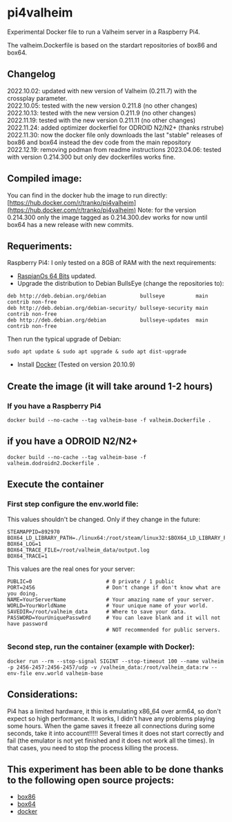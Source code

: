 # pi4valheim
Experimental Docker file to run a Valheim server in a Raspberry Pi4.

The valheim.Dockerfile is based on the stardart repositories of box86 and box64.

## Changelog
2022.10.02: updated with new version of Valheim (0.211.7) with the crossplay parameter.  
2022.10.05: tested with the new version 0.211.8 (no other changes)  
2022.10.13: tested with the new version 0.211.9 (no other changes)  
2022.11.19: tested with the new version 0.211.11 (no other changes)  
2022.11.24: added optimizer dockerfiel for ODROID N2/N2+ (thanks rstrube)  
2022.11.30: now the docker file only downloads the last "stable" releases of box86 and box64 instead the dev code from the main repository  
2022.12.19: removing podman from readme instructions
2023.04.06: tested with version 0.214.300 but only dev dockerfiles works fine.

## Compiled image:
You can find in the docker hub the image to run directly: [https://hub.docker.com/r/tranko/pi4valheim](https://hub.docker.com/r/tranko/pi4valheim)
Note: for the version 0.214.300 only the image tagged as 0.214.300.dev works for now until box64 has a new release with new commits.

## Requeriments:
Raspberry Pi4: I only tested on a 8GB of RAM with the next requirements:
- [RaspianOs 64 Bits](https://downloads.raspberrypi.org/raspios_arm64/images/raspios_arm64-2020-05-28/) updated.
- Upgrade the distribution to Debian BullsEye (change the repositories to):

```
deb http://deb.debian.org/debian           bullseye          main contrib non-free
deb http://deb.debian.org/debian-security/ bullseye-security main contrib non-free
deb http://deb.debian.org/debian           bullseye-updates  main contrib non-free
```

Then run the typical upgrade of Debian:
```
sudo apt update & sudo apt upgrade & sudo apt dist-upgrade
```

- Install [Docker](https://docs.docker.com/engine/install/debian/) (Tested on version 20.10.9)

## Create the image (it will take around 1-2 hours)
### If you have a Raspberry Pi4

    docker build --no-cache --tag valheim-base -f valheim.Dockerfile .

## if you have a ODROID N2/N2+

    docker build --no-cache --tag valheim-base -f valheim.dodroidn2.Dockerfile .

## Execute the container

### First step configure the env.world file:

This values shouldn't be changed. Only if they change in the future:
    
    STEAMAPPID=892970
    BOX64_LD_LIBRARY_PATH=./linux64:/root/steam/linux32:$BOX64_LD_LIBRARY_PATH
    BOX64_LOG=1
    BOX64_TRACE_FILE=/root/valheim_data/output.log
    BOX64_TRACE=1
    
This values are the real ones for your server:    
    
    PUBLIC=0                        # 0 private / 1 public
    PORT=2456                       # Don't change if don't know what are you doing. 
    NAME=YourServerName             # Your amazing name of your server.
    WORLD=YourWorldName             # Your unique name of your world.
    SAVEDIR=/root/valheim_data      # Where to save your data.
    PASSWORD=YourUniquePassw0rd     # You can leave blank and it will not have password
                                    # NOT recommended for public servers.

### Second step, run the container (example with Docker):

    docker run --rm --stop-signal SIGINT --stop-timeout 100 --name valheim -p 2456-2457:2456-2457/udp -v /valheim_data:/root/valheim_data:rw --env-file env.world valheim-base

## Considerations:
Pi4 has a limited hardware, it this is emulating x86_64 over arm64, so don't expect so high performance. It works, I didn't have any problems playing some hours.
When the game saves it freeze all connections during some seconds, take it into account!!!!! Several times it does not start correctly and fail (the emulator is not yet finished and it does not work all the times). In that cases, you need to stop the process killing the process.

## This experiment has been able to be done thanks to the following open source projects:
- [box86](https://github.com/ptitSeb/box86)
- [box64](https://github.com/ptitSeb/box64)
- [docker](docker.com)
